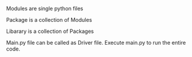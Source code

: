 Modules are single python files

Package is a collection of Modules

Libarary is a collection of Packages

Main.py file can be called as Driver file. Execute main.py to run the entire code.
